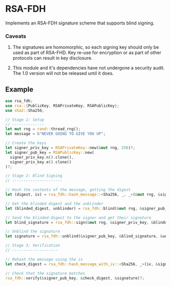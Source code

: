 
RSA-FDH
=======

Implements an RSA-FDH signature scheme that supports blind signing.

### Caveats

1. The signatures are homomorphic, so each signing key should only be used as part of RSA-FHD. Key re-use for encryption or as part of other protocols can result in key disclosure. 

2. This module and it's dependencies have not undergone a security audit. The 1.0 version will not be released until it does.

Example
-------

```rust
use rsa_fdh;
use rsa::{PublicKey, RSAPrivateKey, RSAPublicKey};
use sha2::Sha256;

// Stage 1: Setup
// --------------
let mut rng = rand::thread_rng();
let message = b"NEVER GOING TO GIVE YOU UP";

// Create the keys
let signer_priv_key = RSAPrivateKey::new(&mut rng, 256)?;
let signer_pub_key = RSAPublicKey::new(
  signer_priv_key.n().clone(), 
  signer_priv_key.e().clone()
)?;

// Stage 2: Blind Signing
// ----------------------

// Hash the contents of the message, getting the digest
let (digest, iv) = rsa_fdh::hash_message::<Sha256, _, _>(&mut rng, &signer_pub_key, message)?;

// Get the blinded digest and the unblinder
let (blinded_digest, unblinder) = rsa_fdh::blind(&mut rng, &signer_pub_key, &digest);

// Send the blinded-digest to the signer and get their signature
let blind_signature = rsa_fdh::sign(&mut rng, &signer_priv_key, &blinded_digest)?;

// Unblind the signature
let signature = rsa_fdh::unblind(&signer_pub_key, &blind_signature, &unblinder);

// Stage 3: Verification
// --------------------

// Rehash the message using the iv
let check_digest = rsa_fdh::hash_message_with_iv::<Sha256, _>(iv, &signer_pub_key, message);

// Check that the signature matches
rsa_fdh::verify(&signer_pub_key, &check_digest, &signature)?;
```